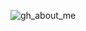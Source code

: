 ![gh_about_me](https://user-images.githubusercontent.com/48498224/111026873-c6f47f80-83ba-11eb-99b4-f5fdeee8517b.png)

<!--
**WJVincent/WJVIncent** is a ✨ _special_ ✨ repository because its `README.md` (this file) appears on your GitHub profile.

Here are some ideas to get you started:

- 🔭 I’m currently working on ...
- 🌱 I’m currently learning ...
- 👯 I’m looking to collaborate on ...
- 🤔 I’m looking for help with ...
- 💬 Ask me about ...![gh_about_me](https://user-images.githubusercontent.com/48498224/111026873-c6f47f80-83ba-11eb-99b4-f5fdeee8517b.png)
- 📫 How to reach me: ...
- 😄 Pronouns: ...
- ⚡ Fun fact: ...
-->
